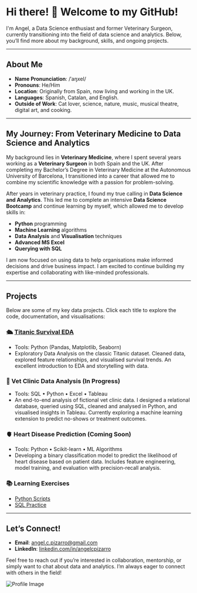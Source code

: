 # Hi there! 👋 Welcome to my GitHub!

I'm Angel, a Data Science enthusiast and former Veterinary Surgeon, currently transitioning into the field of data science and analytics. Below, you’ll find more about my background, skills, and ongoing projects.

---

## About Me

- **Name Pronunciation**: /ˈaŋxel/
- **Pronouns**: He/Him
- **Location**: Originally from Spain, now living and working in the UK.
- **Languages**: Spanish, Catalan, and English.
- **Outside of Work**: Cat lover, science, nature, music, musical theatre, digital art, and cooking.

---

## My Journey: From Veterinary Medicine to Data Science and Analytics

My background lies in **Veterinary Medicine**, where I spent several years working as a **Veterinary Surgeon** in both Spain and the UK. After completing my Bachelor’s Degree in Veterinary Medicine at the Autonomous University of Barcelona, I transitioned into a career that allowed me to combine my scientific knowledge with a passion for problem-solving.

After years in veterinary practice, I found my true calling in **Data Science and Analytics**. This led me to complete an intensive **Data Science Bootcamp** and continue learning by myself, which allowed me to develop skills in:

- **Python** programming
- **Machine Learning** algorithms
- **Data Analysis** and **Visualisation** techniques
- **Advanced MS Excel**
- **Querying with SQL**

I am now focused on using data to help organisations make informed decisions and drive business impact. I am excited to continue building my expertise and collaborating with like-minded professionals.

---

## Projects

Below are some of my key data projects. Click each title to explore the code, documentation, and visualisations:

### 🛳️ [Titanic Survival EDA](https://github.com/angelcpizarro/titanic-eda)
- Tools: Python (Pandas, Matplotlib, Seaborn)
- Exploratory Data Analysis on the classic Titanic dataset. Cleaned data, explored feature relationships, and visualised survival trends. An excellent introduction to EDA and storytelling with data.

### 🐾 Vet Clinic Data Analysis (In Progress)
- Tools: SQL • Python • Excel • Tableau
- An end-to-end analysis of fictional vet clinic data. I designed a relational database, queried using SQL, cleaned and analysed in Python, and visualised insights in Tableau. Currently exploring a machine learning extension to predict no-shows or treatment outcomes.

### 🫀 Heart Disease Prediction (Coming Soon)
- Tools: Python • Scikit-learn • ML Algorithms
- Developing a binary classification model to predict the likelihood of heart disease based on patient data. Includes feature engineering, model training, and evaluation with precision-recall analysis.

### 📚 Learning Exercises

- [Python Scripts](https://github.com/angelcpizarro/python-projects)
- [SQL Practice](https://github.com/angelcpizarro/sql-projects)

---

## Let’s Connect!

- **Email**: [angel.c.pizarro@gmail.com](mailto:angel.c.pizarro@gmail.com)
- **LinkedIn**: [linkedin.com/in/angelcpizarro](https://www.linkedin.com/in/angelcpizarro/)
  
Feel free to reach out if you’re interested in collaboration, mentorship, or simply want to chat about data and analytics. I’m always eager to connect with others in the field!

![Profile Image](https://github.com/angelcpizarro/angelcpizarro/assets/163421573/35aaab71-816c-4bc4-8514-bb553dc27312)
